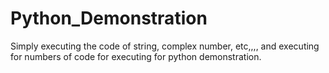 # Python_Demonstration
Simply executing the code of string, complex number, etc,,,,
and executing for numbers of code for executing for python demonstration.

